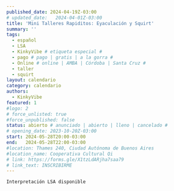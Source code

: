 ```yaml
---
published_date: 2024-04-19Z-03:00
# updated_date:   2024-04-01Z-03:00
title: 'Mini Talleres Rapiditos: Eyaculación y Squirt'
summary: ''
tags:
  - español
  - LSA
  - KinkyVibe # etiqueta especial #
  - pago # pago | gratis | a la gorra #
  - Online # online | AMBA | Córdoba | Santa Cruz #
  - taller
  - squirt
layout: calendario
category: calendario
authors:
  - KinkyVibe
featured: 1
#logo: 2
# force_unlisted: true
#force_unpublished: false
status: abierto # anunciado | abierto | lleno | cancelado #
# opening_date: 2023-10-20Z-03:00
start: 2024-05-28T20:00-03:00
end:   2024-05-28T22:00-03:00
#location: Thames 240, Ciudad Autónoma de Buenos Aires
#location_name: Cooperativa Cultural Qi
# link: https://forms.gle/X1tzLdARjha7saa79
# link_text: INSCRIBIRME
---
```

`Interpretación LSA disponible`